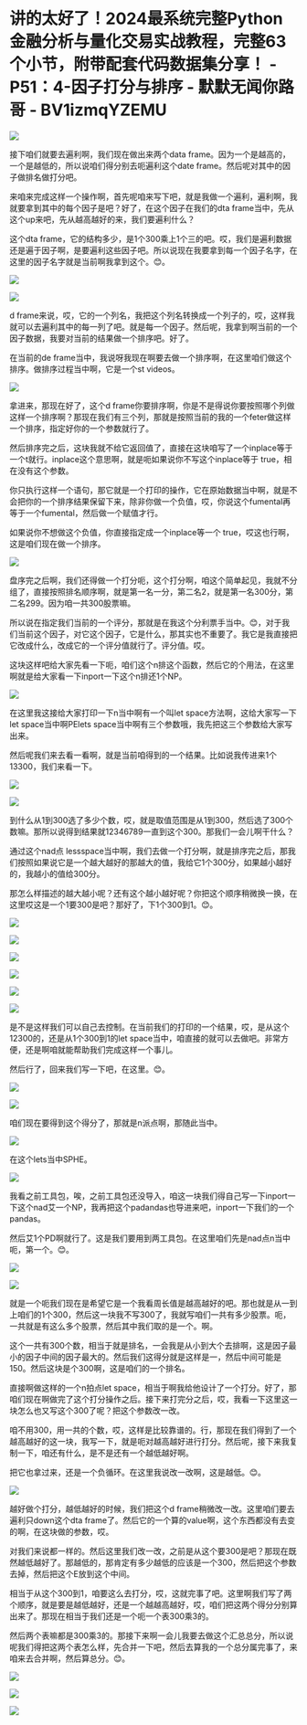 # 讲的太好了！2024最系统完整Python金融分析与量化交易实战教程，完整63个小节，附带配套代码数据集分享！ - P51：4-因子打分与排序 - 默默无闻你路哥 - BV1izmqYZEMU

![](img/e8f05a08d2fdd5fce937fc20fdbaefbc_0.png)

接下咱们就要去遍利啊，我们现在做出来两个data frame。因为一个是越高的，一个是越低的，所以说咱们得分别去呃遍利这个date frame。然后呢对其中的因子做排名做打分吧。

来咱来完成这样一个操作啊，首先呢咱来写下吧，就是我做一个遍利，遍利啊，我就要拿到其中的每个因子是吧？好了，在这个因子在我们的dta frame当中，先从这个up来吧，先从越高越好的来，我们要遍利什么？

这个dta frame，它的结构多少，是1个300乘上1个三的吧。哎，我们是遍利数据还是遍于因子啊，是要遍利这些因子吧。所以说现在我要拿到每一个因子名字，在这里的因子名字就是当前啊我拿到这个。😊。



![](img/e8f05a08d2fdd5fce937fc20fdbaefbc_2.png)

![](img/e8f05a08d2fdd5fce937fc20fdbaefbc_3.png)

d frame来说，哎，它的一个列名，我把这个列名转换成一个列子的，哎，这样我就可以去遍利其中的每一列了吧。就是每一个因子。然后呢，我拿到啊当前的一个因子数据，我要对当前的结果做一个排序吧。好了。

在当前的de frame当中，我说呀我现在啊要去做一个排序啊，在这里咱们做这个排序。做排序过程当中啊，它是一个st videos。



![](img/e8f05a08d2fdd5fce937fc20fdbaefbc_5.png)

拿进来，那现在好了，这个d frame你要排序啊，你是不是得说你要按照哪个列做这样一个排序啊？那现在我们有三个列，那就是按照当前的我的一个feter做这样一个排序，指定好你的一个参数就行了。

然后排序完之后，这块我就不给它返回值了，直接在这块咱写了一个inplace等于一个t就行。inplace这个意思啊，就是呃如果说你不写这个inplace等于 true，相在没有这个参数。

你只执行这样一个语句，那它就是一个打印的操作，它在原始数据当中啊，就是不会把你的一个排序结果保留下来，除非你做一个负值，哎，你说这个fumental再等于一个fumental，然后做一个赋值才行。

如果说你不想做这个负值，你直接指定成一个inplace等一个 true，哎这也行啊，这是咱们现在做一个排序。



![](img/e8f05a08d2fdd5fce937fc20fdbaefbc_7.png)

盘序完之后啊，我们还得做一个打分呃，这个打分啊，咱这个简单起见，我就不分组了，直接按照排名顺序啊，就是第一名一分，第二名2，就是第一名300分，第二名299。因为咱一共300股票嘛。

所以说在指定我们当前的一个评分，那就是在我这个分利票手当中。😊，对于我们当前这个因子，对它这个因子，它是什么，那其实也不重要了。我它是我直接把它改成什么，改成它的一个评分值就行了。评分值。哎。

这块这样吧给大家先看一下呃，咱们这个n排这个函数，然后它的个用法，在这里啊就是给大家看一下inport一下这个n排还1个NP。



![](img/e8f05a08d2fdd5fce937fc20fdbaefbc_9.png)

在这里我这接给大家打印一下n当中啊有一个叫let space方法啊，这给大家写一下let space当中啊PElets space当中啊有三个参数哦，我先把这三个参数给大家写出来。

然后呢我们来去看一看啊，就是当前咱得到的一个结果。比如说我传进来1个13300，我们来看一下。

![](img/e8f05a08d2fdd5fce937fc20fdbaefbc_11.png)

![](img/e8f05a08d2fdd5fce937fc20fdbaefbc_12.png)

到什么从1到300选了多少个数，哎，就是取值范围是从1到300，然后选了300个数嘛。那所以说得到结果就12346789一直到这个300。那我们一会儿啊干什么？

通过这个nad点 lessspace当中啊，我们去做一个打分啊，就是排序完之后，那我们按照如果说它是一个越大越好的那越大的值，我给它1个300分，如果越小越好的，我越小的值给300分。

那怎么样描述的越大越小呢？还有这个越小越好呢？你把这个顺序稍微换一换，在这里哎这是一个1要300是吧？那好了，下1个300到1。😊。



![](img/e8f05a08d2fdd5fce937fc20fdbaefbc_14.png)

![](img/e8f05a08d2fdd5fce937fc20fdbaefbc_15.png)

![](img/e8f05a08d2fdd5fce937fc20fdbaefbc_16.png)

![](img/e8f05a08d2fdd5fce937fc20fdbaefbc_17.png)

![](img/e8f05a08d2fdd5fce937fc20fdbaefbc_18.png)

![](img/e8f05a08d2fdd5fce937fc20fdbaefbc_19.png)

是不是这样我们可以自己去控制。在当前我们的打印的一个结果，哎，是从这个12300的，还是从1个300到1的let space当中，咱直接的就可以去做吧。非常方便，还是啊咱就能帮助我们完成这样一个事儿。

然后行了，回来我们写一下吧，在这里。😊。

![](img/e8f05a08d2fdd5fce937fc20fdbaefbc_21.png)

![](img/e8f05a08d2fdd5fce937fc20fdbaefbc_22.png)

咱们现在要得到这个得分了，那就是n派点啊，那随此当中。

![](img/e8f05a08d2fdd5fce937fc20fdbaefbc_24.png)

在这个lets当中SPHE。

![](img/e8f05a08d2fdd5fce937fc20fdbaefbc_26.png)

我看之前工具包，唉，之前工具包还没导入，咱这一块我们得自己写一下inport一下这个nad艾一个NP，我再把这个padandas也导进来吧，inport一下我们的一个pandas。

然后艾1个PD啊就行了。这是我们要用到两工具包。在这里咱们先是nad点n当中呃，第一个。😊。

![](img/e8f05a08d2fdd5fce937fc20fdbaefbc_28.png)

![](img/e8f05a08d2fdd5fce937fc20fdbaefbc_29.png)

就是一个呃我们现在是希望它是一个我看周长值是越高越好的吧。那也就是从一到上咱们的1个300，然后这一块我不写300了，我就写咱们一共有多少股票。呃，一共就是有这么多个股票，然后其中我们取的是一个。啊。

这个一共有300个数，相当于就是排名，一会我是从小到大个去排啊，这是因子最小的因子中间的因子最大的。然后我们这得分就是这样是一，然后中间可能是150。然后这块是个300啊，这是咱们的一个排名。

直接啊做这样的一个n拍点let space，相当于啊我给他设计了一个打分。好了，那咱们现在啊做完了这个打分操作之后。接下来打完分之后，哎，我看一下这里这一块怎么也又写这个300了呢？把这个参数改一改。

咱不用300，用一共的个数，哎，这样是比较靠谱的。行，那现在我们得到了一个越高越好的这一块，我写一下，就是呃对越高越好进行打分。然后呢，接下来我复制一下，咱还有什么，是不是还有一个越低越好啊。

把它也拿过来，还是一个负循环。在这里我说改一改啊，这是越低。😊。

![](img/e8f05a08d2fdd5fce937fc20fdbaefbc_31.png)

越好做个打分，越低越好的时候，我们把这个d frame稍微改一改。这里咱们要去遍利只down这个dta frame了。然后它的一个算的value啊，这个东西都没有去变的啊，在这块做的参数，哎。

对我们来说都一样的。然后这里我们改一改，之前是从这个要300是吧？那现在既然越低越好了。那越低的，那肯定有多少越低的应该是一个300，然后把这个参数去掉，然后把这个E放到这个中间。

相当于从这个300到1，咱要这么去打分，哎，这就完事了吧。这里啊我们写了两个顺序，就是要是越低越好，还是一个越越高越好，哎，咱们把这两个得分分别算出来了。那现在相当于我们还是一个呃一个表300乘3的。

然后两个表嘛都是300乘3的。那接下来啊一会儿我要去做这个汇总总分，所以说呢我们得把这两个表怎么样，先合并一下吧，然后去算我的一个总分属完事了，来咱来去合并啊，然后算总分。😊。



![](img/e8f05a08d2fdd5fce937fc20fdbaefbc_33.png)

![](img/e8f05a08d2fdd5fce937fc20fdbaefbc_34.png)

![](img/e8f05a08d2fdd5fce937fc20fdbaefbc_35.png)